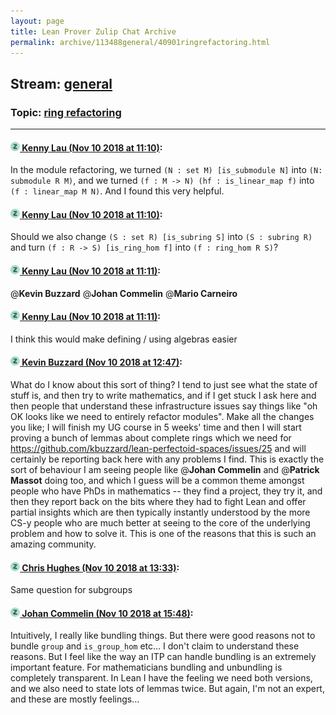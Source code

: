 ```yaml
---
layout: page
title: Lean Prover Zulip Chat Archive 
permalink: archive/113488general/40901ringrefactoring.html
---
```


## Stream: [general](index.html)
### Topic: [ring refactoring](40901ringrefactoring.html)

---

#### [![Click to go to Zulip](../../assets/img/zulip2.png) Kenny Lau (Nov 10 2018 at 11:10)](https://leanprover.zulipchat.com/#narrow/stream/113488-general/topic/ring%20refactoring/near/147427723):
In the module refactoring, we turned `(N : set M) [is_submodule N]` into `(N: submodule R M)`, and we turned `(f : M -> N) (hf : is_linear_map f)` into `(f : linear_map M N)`. And I found this very helpful.

#### [![Click to go to Zulip](../../assets/img/zulip2.png) Kenny Lau (Nov 10 2018 at 11:10)](https://leanprover.zulipchat.com/#narrow/stream/113488-general/topic/ring%20refactoring/near/147427733):
Should we also change `(S : set R) [is_subring S]` into `(S : subring R)` and turn `(f : R -> S) [is_ring_hom f]` into `(f : ring_hom R S)`?

#### [![Click to go to Zulip](../../assets/img/zulip2.png) Kenny Lau (Nov 10 2018 at 11:11)](https://leanprover.zulipchat.com/#narrow/stream/113488-general/topic/ring%20refactoring/near/147427736):
@**Kevin Buzzard** @**Johan Commelin** @**Mario Carneiro**

#### [![Click to go to Zulip](../../assets/img/zulip2.png) Kenny Lau (Nov 10 2018 at 11:11)](https://leanprover.zulipchat.com/#narrow/stream/113488-general/topic/ring%20refactoring/near/147427742):
I think this would make defining / using algebras easier

#### [![Click to go to Zulip](../../assets/img/zulip2.png) Kevin Buzzard (Nov 10 2018 at 12:47)](https://leanprover.zulipchat.com/#narrow/stream/113488-general/topic/ring%20refactoring/near/147430470):
What do I know about this sort of thing? I tend to just see what the state of stuff is, and then try to write mathematics, and if I get stuck I ask here and then people that understand these infrastructure issues say things like "oh OK looks like we need to entirely refactor modules". Make all the changes you like; I will finish my UG course in 5 weeks' time and then I will start proving a bunch of lemmas about complete rings which we need for https://github.com/kbuzzard/lean-perfectoid-spaces/issues/25 and will certainly be reporting back here with any problems I find. This is exactly the sort of behaviour I am seeing people like @**Johan Commelin** and @**Patrick Massot**  doing too, and which I guess will be a common theme amongst people who have PhDs in mathematics -- they find a project, they try it, and then they report back on the bits where they had to fight Lean and offer partial insights which are then typically instantly understood by the more CS-y people who are much better at seeing to the core of the underlying problem and how to solve it. This is one of the reasons that this is such an amazing community.

#### [![Click to go to Zulip](../../assets/img/zulip2.png) Chris Hughes (Nov 10 2018 at 13:33)](https://leanprover.zulipchat.com/#narrow/stream/113488-general/topic/ring%20refactoring/near/147431769):
Same question for subgroups

#### [![Click to go to Zulip](../../assets/img/zulip2.png) Johan Commelin (Nov 10 2018 at 15:48)](https://leanprover.zulipchat.com/#narrow/stream/113488-general/topic/ring%20refactoring/near/147435630):
Intuitively, I really like bundling things. But there were good reasons not to bundle `group` and `is_group_hom` etc... I don't claim to understand these reasons. But I feel like the way an ITP can handle bundling is an extremely important feature. For mathematicians bundling and unbundling is completely transparent. In Lean I have the feeling we need both versions, and we also need to state lots of lemmas twice. But again, I'm not an expert, and these are mostly feelings...

